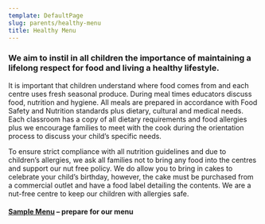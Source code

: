 ```yaml
---
template: DefaultPage
slug: parents/healthy-menu
title: Healthy Menu
---
```

### We aim to instil in all children the importance of maintaining a lifelong respect for food and living a healthy lifestyle.

It is important that children understand where food comes from and each centre uses fresh seasonal produce. During meal times educators discuss food, nutrition and hygiene. All meals are prepared in accordance with Food Safety and Nutrition standards plus dietary, cultural and medical needs. Each classroom has a copy of all dietary requirements and food allergies plus we encourage families to meet with the cook during the orientation process to discuss your child’s specific needs.

To ensure strict compliance with all nutrition guidelines and due to children’s allergies, we ask all families not to bring any food into the centres and support our nut free policy. We do allow you to bring in cakes to celebrate your child’s birthday, however, the cake must be purchased from a commercial outlet and have a food label detailing the contents. We are a nut-free centre to keep our children with allergies safe.

#### [Sample Menu](/images/uploads/healthy-menu.pdf) – prepare for our menu
